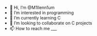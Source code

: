- 👋 Hi, I’m @M1llenn1um
- 👀 I’m interested in programming
- 🌱 I’m currently learning C
- 💞️ I’m looking to collaborate on C projects
- 📫 How to reach me ___

<!---
M1llenn1um/M1llenn1um is a ✨ special ✨ repository because its `README.md` (this file) appears on your GitHub profile.
You can click the Preview link to take a look at your changes.
--->
